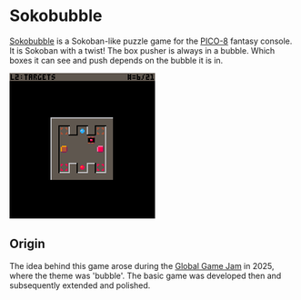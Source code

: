Sokobubble
==========

[Sokobubble][] is a Sokoban-like puzzle game for the [PICO-8][] fantasy console.
It is Sokoban with a twist!
The box pusher is always in a bubble.
Which boxes it can see and push depends on the bubble it is in.

![Level 2 (animated)](Level-Targets.gif)

Origin
------

The idea behind this game arose during the [Global Game Jam] in 2025, where the theme was 'bubble'.
The basic game was developed then and subsequently extended and polished.

[PICO-8]: https://www.lexaloffle.com/pico-8.php
[Sokobubble]: https://www.lexaloffle.com/bbs/?tid=146927
[Global Game Jam]: https://globalgamejam.org
